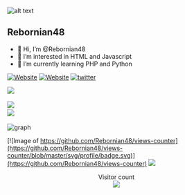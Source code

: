 ![alt text](https://avatars.githubusercontent.com/u/80138640 "Rebornian48")
## Rebornian48

- 👋 Hi, I’m @Rebornian48
- 👀 I’m interested in HTML and Javascript 
- 🌱 I’m currently learning PHP and Python

[![Website](https://img.shields.io/website?label=Rebornian48_Github&style=for-the-badge&url=https%3A%2F%2Frebornian48.github.io)](https://rebornian48.github.io)
[![Website](https://img.shields.io/website?label=Rebornian48_Website&style=for-the-badge&url=https%3A%2F%2Frebornian48.com)](https://rebornian48.com)
[![twitter](https://img.shields.io/badge/twitter-1DA1F2?style=for-the-badge&logo=twitter&logoColor=white)](https://twitter.com/Rebornian48)



<img src="https://github-profile-trophy.vercel.app/?username=Rebornian48" />

<p>
<img src="https://github-readme-stats.vercel.app/api?username=rebornian48&theme=algolia&show_icons=true" /><br />
<img src="https://github-readme-stats.vercel.app/api/top-langs/?username=rebornian48&theme=algolia&show_icons=true" />
</p>

![graph](https://activity-graph.herokuapp.com/graph?username=rebornian48&bg_color=0000000&color=2980b9&line=2980b9&point=27ae60&area_color=2980b9&area=true&hide_border=true)

[![Image of https://github.com/Rebornian48/views-counter](https://github.com/Rebornian48/views-counter/blob/master/svg/profile/badge.svg)](https://github.com/Rebornian48/views-counter)
![](https://gitwar.herokuapp.com/badge?username=rebornian48&style=for-the-badge)

<p align="center"> 
  Visitor count<br>
  <img src="https://profile-counter.glitch.me/Rebornian48/count.svg" />
</p>
